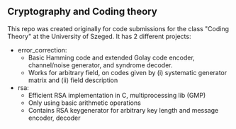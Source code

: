 ## Cryptography and Coding theory

This repo was created originally for code submissions for the class "Coding Theory" at the University of Szeged. It has 2 different projects:
  - error_correction:
    - Basic Hamming code and extended Golay code encoder, channel/noise generator, and syndrome decoder.
    - Works for arbitrary field, on codes given by (i) systematic generator matrix and (ii) field description
  - rsa:
    - Efficient RSA implementation in C, multiprocessing lib (GMP)
    - Only using basic arithmetic operations
    - Contains RSA keygenerator for arbitrary key length and message encoder, decoder
